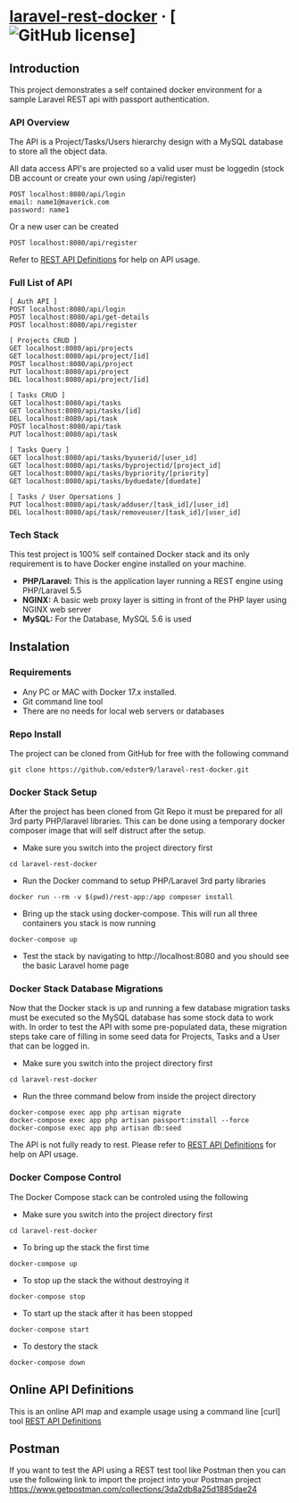 # [laravel-rest-docker](https://documenter.getpostman.com/view/762427/maverick/7TGjEcp#intro) &middot; [![GitHub license](https://img.shields.io/badge/license-MIT-blue.svg)]

## Introduction
This project demonstrates a self contained docker environment for a sample Laravel REST api with passport authentication.

### API Overview 
The API is a Project/Tasks/Users hierarchy design with a MySQL database to store all the object data.

All data access API's are projected so a valid user must be loggedin (stock DB account or create your own using /api/register)
```
POST localhost:8080/api/login
email: name1@maverick.com
password: name1
```

Or a new user can be created
```
POST localhost:8080/api/register 
```

Refer to [REST API Definitions](https://documenter.getpostman.com/view/762427/maverick/7TGjEcp#intro) for help on API usage.

### Full List of API
```
[ Auth API ]
POST localhost:8080/api/login
POST localhost:8080/api/get-details
POST localhost:8080/api/register

[ Projects CRUD ]
GET localhost:8080/api/projects
GET localhost:8080/api/project/[id]
POST localhost:8080/api/project
PUT localhost:8080/api/project
DEL localhost:8080/api/project/[id]

[ Tasks CRUD ]
GET localhost:8080/api/tasks
GET localhost:8080/api/tasks/[id]
DEL localhost:8080/api/task
POST localhost:8080/api/task
PUT localhost:8080/api/task

[ Tasks Query ]
GET localhost:8080/api/tasks/byuserid/[user_id]
GET localhost:8080/api/tasks/byprojectid/[project_id]
GET localhost:8080/api/tasks/bypriority/[priority]
GET localhost:8080/api/tasks/byduedate/[duedate]

[ Tasks / User Opersations ]
PUT localhost:8080/api/task/adduser/[task_id]/[user_id]
DEL localhost:8080/api/task/removeuser/[task_id]/[user_id]
```

### Tech Stack
This test project is 100% self contained Docker stack and its only requirement is to have Docker engine installed on your machine.

* **PHP/Laravel:** This is the application layer running a REST engine using PHP/Laravel 5.5
* **NGINX:** A basic web proxy layer is sitting in front of the PHP layer using NGINX web server
* **MySQL:** For the Database, MySQL 5.6 is used

## Instalation

### Requirements
- Any PC or MAC with Docker 17.x installed. 
- Git command line tool
- There are no needs for local web servers or databases

### Repo Install
The project can be cloned from GitHub for free with the following command
```
git clone https://github.com/edster9/laravel-rest-docker.git
```

### Docker Stack Setup
After the project has been cloned from Git Repo it must be prepared for all 3rd party PHP/laravel libraries. This can be done using a temporary docker composer image that will self distruct after the setup.

- Make sure you switch into the project directory first
```
cd laravel-rest-docker
```

- Run the Docker command to setup PHP/Laravel 3rd party libraries
```
docker run --rm -v $(pwd)/rest-app:/app composer install
```

- Bring up the stack using docker-compose. This will run all three containers you stack is now running
```
docker-compose up
```

- Test the stack by navigating to http://localhost:8080 and you should see the basic Laravel home page

### Docker Stack Database Migrations
Now that the Docker stack is up and running a few database migration tasks must be executed so the MySQL database has some stock data to work with. In order to test the API with some pre-populated data, these migration steps take care of filling in some seed data for Projects, Tasks and a User that can be logged in.

- Make sure you switch into the project directory first
```
cd laravel-rest-docker
```

- Run the three command below from inside the project directory
```
docker-compose exec app php artisan migrate
docker-compose exec app php artisan passport:install --force
docker-compose exec app php artisan db:seed
```

The API is not fully ready to rest. Please refer to [REST API Definitions](https://documenter.getpostman.com/view/762427/maverick/7TGjEcp#intro) for help on API usage.

### Docker Compose Control
The Docker Compose stack can be controled using the following

- Make sure you switch into the project directory first
```
cd laravel-rest-docker
```

- To bring up the stack the first time
```
docker-compose up 
```
- To stop up the stack the without destroying it
```
docker-compose stop
```
- To start up the stack after it has been stopped
```
docker-compose start
```
- To destory the stack
```
docker-compose down
```

## Online API Definitions
This is an online API map and example usage using a command line [curl] tool
[REST API Definitions](https://documenter.getpostman.com/view/762427/maverick/7TGjEcp#intro)


## Postman
If you want to test the API using a REST test tool like Postman then you can use the following link to import the project into your Postman project
https://www.getpostman.com/collections/3da2db8a25d1885dae24

